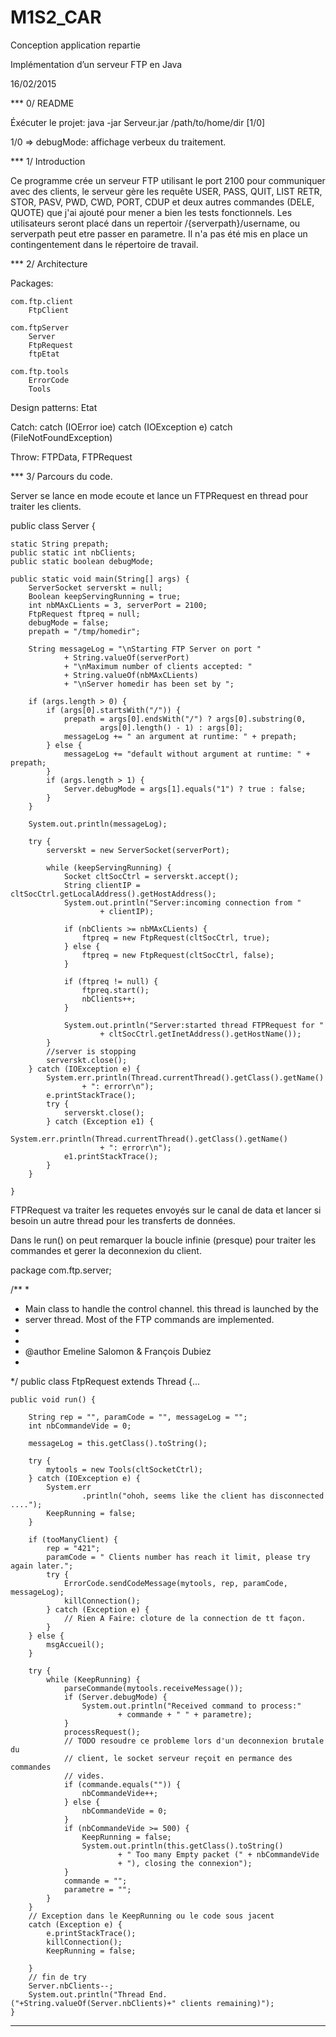 # M1S2_CAR
Conception application repartie


﻿Implémentation d’un serveur FTP en Java

16/02/2015

*** 0/ README


Éxécuter le projet:
        java -jar Serveur.jar /path/to/home/dir [1/0]

1/0 => debugMode: affichage verbeux du traitement.

*** 1/ Introduction


Ce programme crée un serveur FTP utilisant le port 2100 pour communiquer avec des clients, le serveur gère les requête USER, PASS, QUIT, LIST RETR, STOR, PASV, PWD, CWD, PORT, CDUP et deux autres commandes (DELE, QUOTE) que j'ai ajouté pour mener a bien les tests fonctionnels. 
Les utilisateurs seront placé dans un repertoir /{serverpath}/username, ou serverpath peut etre passer en parametre. Il n'a pas été mis en place un contingentement dans le répertoire de travail.



*** 2/ Architecture


Packages:

	com.ftp.client
		FtpClient

	com.ftpServer
		Server
		FtpRequest
		ftpEtat

	com.ftp.tools
		ErrorCode		
		Tools





Design patterns:
	Etat



Catch:
catch (IOError ioe)
catch (IOException e)
catch (FileNotFoundException)


Throw:
	FTPData, FTPRequest


*** 3/ Parcours du code.


Server se lance en mode ecoute et lance un FTPRequest en thread pour traiter les clients.


public class Server {

	static String prepath;
	public static int nbClients;
	public static boolean debugMode;

	public static void main(String[] args) {
		ServerSocket serverskt = null;
		Boolean keepServingRunning = true;
		int nbMAxCLients = 3, serverPort = 2100;
		FtpRequest ftpreq = null;
		debugMode = false;
		prepath = "/tmp/homedir";

		String messageLog = "\nStarting FTP Server on port "
				+ String.valueOf(serverPort)
				+ "\nMaximum number of clients accepted: "
				+ String.valueOf(nbMAxCLients)
				+ "\nServer homedir has been set by ";

		if (args.length > 0) {
			if (args[0].startsWith("/")) {
				prepath = args[0].endsWith("/") ? args[0].substring(0,
						args[0].length() - 1) : args[0];
				messageLog += " an argument at runtime: " + prepath;
			} else {
				messageLog += "default without argument at runtime: " + prepath;
			}
			if (args.length > 1) {
				Server.debugMode = args[1].equals("1") ? true : false;
			}
		}

		System.out.println(messageLog);

		try {
			serverskt = new ServerSocket(serverPort);

			while (keepServingRunning) {
				Socket cltSocCtrl = serverskt.accept();
				String clientIP = cltSocCtrl.getLocalAddress().getHostAddress();
				System.out.println("Server:incoming connection from "
						+ clientIP);

				if (nbClients >= nbMAxCLients) {
					ftpreq = new FtpRequest(cltSocCtrl, true);
				} else {
					ftpreq = new FtpRequest(cltSocCtrl, false);
				}

				if (ftpreq != null) {
					ftpreq.start();
					nbClients++;
				}

				System.out.println("Server:started thread FTPRequest for "
						+ cltSocCtrl.getInetAddress().getHostName());
			}
			//server is stopping
			serverskt.close();
		} catch (IOException e) {
			System.err.println(Thread.currentThread().getClass().getName()
					+ ": errorr\n");
			e.printStackTrace();
			try {
				serverskt.close();
			} catch (Exception e1) {
				System.err.println(Thread.currentThread().getClass().getName()
						+ ": errorr\n");
				e1.printStackTrace();
			}
		}

	}



FTPRequest va traiter les requetes envoyés sur le canal de data et lancer si besoin un autre thread pour les transferts de données.

Dans le run() on peut remarquer la boucle infinie (presque) pour traiter les commandes et gerer la deconnexion du client.

package com.ftp.server;


/**
 * 
 * Main class to handle the control channel. this thread is launched by the
 * server thread. Most of the FTP commands are implemented.
 * 
 * 
 * @author Emeline Salomon & François Dubiez
 * 
 */
public class FtpRequest extends Thread {...

	public void run() {

		String rep = "", paramCode = "", messageLog = "";
		int nbCommandeVide = 0;

		messageLog = this.getClass().toString();

		try {
			mytools = new Tools(cltSocketCtrl);
		} catch (IOException e) {
			System.err
					.println("ohoh, seems like the client has disconnected ....");
			KeepRunning = false;
		}

		if (tooManyClient) {
			rep = "421";
			paramCode = " Clients number has reach it limit, please try again later.";
			try {
				ErrorCode.sendCodeMessage(mytools, rep, paramCode, messageLog);
				killConnection();
			} catch (Exception e) {
				// Rien A Faire: cloture de la connection de tt façon.
			}
		} else {
			msgAccueil();
		}

		try {
			while (KeepRunning) {
				parseCommande(mytools.receiveMessage());
				if (Server.debugMode) {
					System.out.println("Received command to process:"
							+ commande + " " + parametre);
				}
				processRequest();
				// TODO resoudre ce probleme lors d'un deconnexion brutale du
				// client, le socket serveur reçoit en permance des commandes
				// vides.
				if (commande.equals("")) {
					nbCommandeVide++;
				} else {
					nbCommandeVide = 0;
				}
				if (nbCommandeVide >= 500) {
					KeepRunning = false;
					System.out.println(this.getClass().toString()
							+ " Too many Empty packet (" + nbCommandeVide
							+ "), closing the connexion");
				}
				commande = "";
				parametre = "";
			}
		}
		// Exception dans le KeepRunning ou le code sous jacent
		catch (Exception e) {
			e.printStackTrace();
			killConnection();
			KeepRunning = false;

		}
		// fin de try
		Server.nbClients--;
		System.out.println("Thread End.("+String.valueOf(Server.nbClients)+" clients remaining)");
	}



******************************************************
